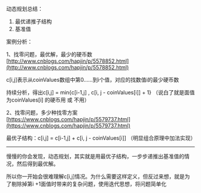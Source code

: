 动态规划总结：

1. 最优递推子结构
2. 基准值

案例分析：

1、找零问题，最优解，最少的硬币数  [http://www.cnblogs.com/hapjin/p/5578852.html](http://www.cnblogs.com/hapjin/p/5578852.html)

c\[i,j\]表示从coinValues数组中第0......到i个值，对应的找数值i的最少硬币数

持续分析，得出c\[i,j\] = min{c\[i-1,j\] , c\[i, j - coinValues\[i\]\] + 1} （说白了就是面值为coinValues\[i\] 的硬币用 或 不用）

2、找零问题，多少种找零方案 [https://www.cnblogs.com/hapjin/p/5579737.html](https://www.cnblogs.com/hapjin/p/5579737.html)

最优子结构：c\[i,j\] = c\[i-1,j\]  +  c\[i, j - coinValues\[i\]\] （明显组合原理中加法实现）

---

慢慢的你会发现，动态规划，其实就是用最优子结构，一步步递推出基准值的情况，然后得到最优解。

所以你一开始会很难理解c\[i,j\]情况。为什么需要这样定义，但反过来想，就是为了剔除掉第i +1面值时带来的复杂问题，使用迭代思想，将问题简单化

